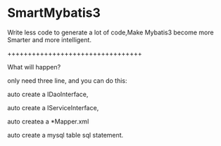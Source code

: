 # SmartMybatis3
Write less code to generate a lot of code,Make Mybatis3 become more Smarter and more intelligent.

+++++++++++++++++++++++++++++++++

What will happen?

only need three line, and you can do this:

auto create a IDaoInterface,

auto create a IServiceInterface,

auto createa a *Mapper.xml

auto create a  mysql table sql statement.

